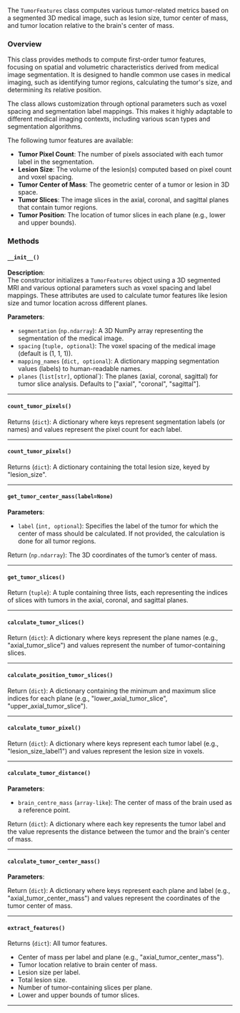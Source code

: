[//]: # (::: src.features.tumor.TumorFeatures)


The `TumorFeatures` class computes various tumor-related metrics based on a segmented 3D medical image, such as lesion 
size, tumor center of mass, and tumor location relative to the brain's center of mass.

### Overview

This class provides methods to compute first-order tumor features, focusing on spatial and volumetric characteristics 
derived from medical image segmentation. It is designed to handle common use cases in medical imaging, such as 
identifying tumor regions, calculating the tumor's size, and determining its relative position.

The class allows customization through optional parameters such as voxel spacing and segmentation label mappings. This 
makes it highly adaptable to different medical imaging contexts, including various scan types and segmentation 
algorithms.


The following tumor features are available:

- **Tumor Pixel Count**: The number of pixels associated with each tumor label in the segmentation.
- **Lesion Size**: The volume of the lesion(s) computed based on pixel count and voxel spacing.
- **Tumor Center of Mass**: The geometric center of a tumor or lesion in 3D space.
- **Tumor Slices**: The image slices in the axial, coronal, and sagittal planes that contain tumor regions.
- **Tumor Position**: The location of tumor slices in each plane (e.g., lower and upper bounds).


### Methods

#### `__init__()`

**Description**:  
The constructor initializes a `TumorFeatures` object using a 3D segmented MRI and various optional parameters such as 
voxel spacing and label mappings. These attributes are used to calculate tumor features like lesion size and tumor 
location across different planes.

**Parameters**:

- `segmentation` (`np.ndarray`): A 3D NumPy array representing the segmentation of the medical image.
- `spacing` (`tuple, optional`): The voxel spacing of the medical image (default is (1, 1, 1)).
- `mapping_names` (`dict, optional`): A dictionary mapping segmentation values (labels) to human-readable names.
- `planes` (`list[str]`, optional`): The planes (axial, coronal, sagittal) for tumor slice analysis. Defaults to 
["axial", "coronal", "sagittal"].

----------------------------  

#### `count_tumor_pixels()`

Returns (`dict`):  A dictionary where keys represent segmentation labels (or names) and values represent the pixel 
count for each label.

----------------------------  

#### `count_tumor_pixels()`

Returns (`dict`): A dictionary containing the total lesion size, keyed by "lesion_size".

----------------------------  

#### `get_tumor_center_mass(label=None)`

**Parameters**:

- `label` (`int, optional`): Specifies the label of the tumor for which the center of mass should be calculated. If not 
provided, the calculation is done for all tumor regions.

Return (`np.ndarray`): The 3D coordinates of the tumor’s center of mass.

----------------------------  

#### `get_tumor_slices()`

Return (`tuple`): A tuple containing three lists, each representing the indices of slices with tumors in the axial, 
coronal, and sagittal planes.

----------------------------  

#### `calculate_tumor_slices()`

Return (`dict`): A dictionary where keys represent the plane names (e.g., "axial_tumor_slice") and values represent the 
number of tumor-containing slices.

----------------------------  

#### `calculate_position_tumor_slices()`

Return (`dict`): A dictionary containing the minimum and maximum slice indices for each plane 
(e.g., "lower_axial_tumor_slice", "upper_axial_tumor_slice").

----------------------------

#### `calculate_tumor_pixel()`

Return (`dict`): A dictionary where keys represent each tumor label (e.g., "lesion_size_label1") and values represent 
the lesion size in voxels.

----------------------------  

#### `calculate_tumor_distance()`

**Parameters**:

- `brain_centre_mass` (`array-like`): The center of mass of the brain used as a reference point.

Return (`dict`): A dictionary where each key represents the tumor label and the value represents the distance between 
the tumor and the brain's center of mass.

----------------------------  

#### `calculate_tumor_center_mass()`

**Parameters**:

Return (`dict`):  A dictionary where keys represent each plane and label (e.g., "axial_tumor_center_mass") and values 
represent the coordinates of the tumor center of mass.

---------------------------- 

#### `extract_features()`

Returns (`dict`): All tumor features. 

  - Center of mass per label and plane (e.g., "axial_tumor_center_mass").
  - Tumor location relative to brain center of mass.
  - Lesion size per label.
  - Total lesion size.
  - Number of tumor-containing slices per plane.
  - Lower and upper bounds of tumor slices.

----------------------------  


